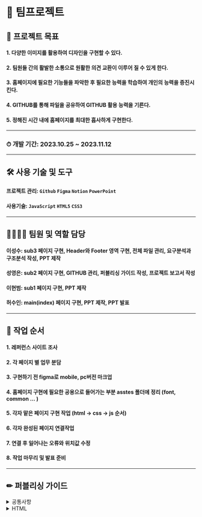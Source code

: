 # 🍅 팀프로젝트
## 🎯 프로젝트 목표

#### 1. 다양한 이미지를 활용하여 디자인을 구현할 수 있다.
#### 2. 팀원들 간의 활발한 소통으로 원활한 의견 교환이 이루어 질 수 있게 한다.
#### 3. 홈페이지에 필요한 기능들을 파악한 후 필요한 능력을 학습하여 개인의 능력을 증진시킨다.
#### 4. GITHUB를 통해 파일을 공유하여 GITHUB 활용 능력을 기른다.
#### 5. 정해진 시간 내에 홈페이지를 최대한 흡사하게 구현한다.
---
### ⏱ 개발 기간: 2023.10.25 ~ 2023.11.12

---

## 🛠 사용 기술 및 도구
#### **프로젝트 관리:** `Github` `Figma` `Notion` `PowerPoint`
  
#### **사용기술:** `JavaScript` `HTML5` `CSS3`

---
   
## 👨‍👩‍👧‍👦 팀원 및 역할 담당
#### **이성수:** sub3 페이지 구현, Header와 Footer 영역 구현, 전체 파일 관리, 요구분석과 구조분석 작성, PPT 제작

#### **성영은:** sub2 페이지 구현, GITHUB 관리, 퍼블리싱 가이드 작성, 프로젝트 보고서 작성

#### **이현범:**  sub1 페이지 구현, PPT 제작

#### **허수인:** main(index) 페이지 구현, PPT 제작, PPT 발표

---

## 📍 작업 순서
#### 1. 레퍼런스 사이트 조사
#### 2. 각 페이지 별 업무 분담
#### 3. 구현하기 전 figma로 mobile, pc버전 마크업
#### 4. 홈페이지 구현에 필요한 공용으로 들어가는 부분 asstes 폴더에 정리 (font, common … )
#### 5. 각자 맡은 페이지 구현 작업 (html → css → js 순서)
#### 6. 각자 완성된 페이지 연결작업
#### 7. 연결 후 일어나는 오류와 위치값 수정
#### 8. 작업 마무리 및 발표 준비

---
  
## ✏ 퍼블리싱 가이드
<details>
<summary>공통사항</summary>
  
 - 선택자에 사용되는 띄어쓰기는 언더바(_)로 통일. 단 js의 경우 카멜 표기법을 이용한다.

```
// 언더바 사용
<div class = "course_box">
```

```
// 카멜 표기법 사용
"courseBox"
```

 - 들여쓰기는 space 2를 기준으로 한다.
 - W3C 유효성 검사를 이용해 오류를 확인하여 작업한다.
 - 해상도 기준은 PC = 1200px로 정하고 모바일 우선으로 작업한다.
 - 문서에서 각 영역은 각주와 한 줄 띄어쓰기를 이용해 정리한다.
```
</section>
<!-- section -->
<section> ...
```
     
```
...
margin: 2vw;
}
/* section */
.section {...
```
 - 파일에 사용되는 띄어쓰기는 하이픈(-)으로 통일하고 알맞은 폴더에 정리한다.
</details>

<details>
<summary>HTML</summary>

#### 기본 작성방법
- 페이지 로고 작업 시 , 기본적으로 img 태그를 사용하나, 필요에 따라 backgroundimage로 처리한다.
- 페이지 내 각 영역은 역할에 따라 head, section, footer 태그를 사용한다.
- 선택자 명은 페이지 내용을 바탕으로 의미 있고 알아보기 쉬운 이름을 사용한다.
 
```
<div class = "course">
<div class = "course_box">
```

#### 연결방법
- 외부문서는 <head> 영역 <title>바로 밑에 <link>로 작성한다.
- <reset>, <common>, <favicon>, <style>, <js> 순서로 작성한다.
- 미디어 쿼리 기준 선언은 스타일 시트의 <link> 태그 안에 작성한다.

```
<link rel = "stylesheet" href = "./style-pc.css" media = "(width >= 1200px)">
```

- 플러그인의 경우 바디 영역 제일 마지막에 삽입하여 작업한다.
- id 속성자의 경우 꼭 필요한 경우에만 사용하고 불필요한 경우에서의 사용을 지양한다.
- favicon의 경우 assets 폴더의 png 파일을 link로 걸어서 사용한다.
 </details>

<details>
<summary>CSS</summary>

- 폰트와 아이콘 등 중복되는 소스는 assets 폴더를 이용하여 공유한다.
- 컬러는 #컬러코드와 소문자를 이용하여 작성.

```
#FF5C9B, rgb(225,92,155) ... - X
#ff5c9b - O
```

- 사이즈 값은 상황에 따라 rem, vw를 혼용하여 사용한다.
- 값이 “0”인 경우에는 단위를 생략한다.
- 선택자 작성 시 하위 선택자 작성 방식을 사용한다.
</details> 

<details>
<summary>JAVA SCRIPT</summary>

- 기본적으로 큰 따옴표(””)를 사용하고 필요 시에만 백틱(``)을 사용한다.
- const를 사용하여 모든 지역 변수를 선언. 변수를 다시 할당해야 할 경우에만 let을 사용하고 var의 사용은 지양한다.
- 선언 시 이름은 html에서 사용한 선택자 명을 바탕으로 카멜 표기법으로 작성한다.

```
const kitTitle = document.querySelector(".kit_title");
```

- 필요한 경우 코드 옆에 주석을 달아 현재 코드가 어떤 기능을 하고 있는지 설명한다.
</details>
---
   
## 📁 디렉토리 구조 분석
    
   ![앗!츄~구조분석](https://github.com/sslee1210/JavaScriptTeamProject/assets/142865231/8e132484-826c-4a1c-808d-750a6ddde20c)
   
---

## 📃 요구 분석

![앗!츄~요구분석](https://github.com/sslee1210/JavaScriptTeamProject/assets/142865231/0fdd11c2-c5c2-4d37-8d49-007efd0c3053)

---  

# 🎈 프로젝트 회고


## 🗝 문제 및 해결

### 상황 1
  - #### 문제 발생:
      햄버거버튼 드롭다운 메뉴 구현이 잘 안됨.

  - #### 해결 방안:
      span을 이용해 바 모양을 잡아주고 transform: translate(0, -50%) rotate(90deg)로 마우스를 누르면 x모양으로 바뀌게 함.

```
<!-- 햄버거 아이콘 -->
<input type="checkbox" id="icon" />
  <label for="icon">
    <span></span>
    <span></span>
    <span></span>
  </label>
```

```
#icon + label {
  display: block;
  width: 30px;
  height: 20px;
  cursor: pointer;
  position: relative;
  bottom: 5vw;
}

#icon + label > span {
  position: absolute;
  display: block;
  width: 100%;
  height: 3px;
  border-radius: 30px;
  background: #000;
  transition: all 0.35s;
  z-index: 2;
  left: 85vw;
}

#icon + label > span:nth-child(1) {
  top: 0;
}

#icon + label > span:nth-child(2) {
  top: 50%;
  transform: translateY(-50%);
}

#icon + label > span:nth-child(3) {
  bottom: 0;
}

#icon:checked + label > span:nth-child(1) {
  top: 50%;
  transform: translateY(-50%) rotate(45deg);
}

#icon:checked + label > span:nth-child(2) {
  opacity: 0;
}

#icon:checked + label > span:nth-child(3) {
  bottom: 50%;
  transform: translateY(50%) rotate(-45deg);
}

#icon + label + #wrap {
  position: fixed;
  top: 0;
  right: -300%;
  width: 100vw;
  height: 100%;
  background: #f5f5f5;
  color: #000000;
  z-index: 1;
  transition: right 0.3s ease; /* 애니메이션 효과를 주기 위한 transition 속성 */
```

### 상황 2
  - #### 문제 발생:
      모바일 버전에서 메뉴 버튼을 누르면 서브 메뉴가 오른쪽에서 왼쪽으로 스윽 나타나는걸 구현하기 힘들었음.
      
  - #### 해결 방안:
      자바스크립트로 위치를 right:-300%로 브라우저 바깥에 있다가 메뉴버튼을 누르면 right:0으로 만들었더니 해결됨.
```
// 헤더 메뉴바
window.onload = function () {
  document.addEventListener("DOMContentLoaded", function () {
    const menuIcon = document.getElementById("menu-icon");
    const wrap = document.getElementById("wrap");

    menuIcon.addEventListener("click", function () {
      // 햄버거 바를 클릭할 때마다 헤더가 나타났다가 사라졌다가 함
      if (wrap.style.right === "0px") {
        wrap.style.right = "-300%";
      } else {
        wrap.style.right = "0";
      }
    });
  });
};
```    

### 상황 3
  - #### 문제 발생:
      스크롤을 끝까지 내렸을 때 화살표가 오른쪽 하단에 position:absolute로 고정되어 있다가 스크롤을 올리면 position:fixed로 바뀌며 따라 올라가야 되지만 absolute에서 fixed로 바뀌지 않음.

  - #### 해결 방안:
      해결법을 찾지못해 스크롤을 끝까지 내리면 버튼이 사라졌다가 다시 스크롤을 올리면 브라우저 오른쪽 맨 하단에서 따라 올라가는 기능밖에 구현하지 못함 추후에 더 공부할 예정.

```
document.addEventListener("DOMContentLoaded", function () {
  var contentSection = document.getElementById("content");
  var backButton = document.querySelector(".btn_top"); // "btn_top"이라는 클래스를 가진 요소를 backButton 변수에 저장합니다.

// 스크롤 위치에 따라 '위로 가기' 버튼의 표시 여부를 조정하는 함수입니다.
  function toggleBackButton() {

    // 스크롤이 "content" 요소의 시작 위치를 넘어갔다면
    if (window.scrollY > contentSection.offsetTop) {

      // '위로 가기' 버튼을 보이게 합니다.
      backButton.classList.add("show");
    } else {

      // 그렇지 않다면 '위로 가기' 버튼을 숨깁니다.
      backButton.classList.remove("show");
    }
  }

  // '위로 가기' 버튼의 위치를 조정하는 함수입니다.
  function fixButtonPosition() {

    // 화면의 높이를 windowHeight 변수에 저장합니다.
    var windowHeight = window.innerHeight;

    // '위로 가기' 버튼의 높이를 buttonHeight 변수에 저장합니다.
    var buttonHeight = backButton.offsetHeight;

    // 스크롤이 페이지 하단에 가까워지면
    if (
      window.scrollY + windowHeight >
      document.body.clientHeight - buttonHeight
    ) {

      // '위로 가기' 버튼을 절대 위치로 설정하고, 하단에서 -92rem 위치에 둡니다.
      backButton.style.position = "absolute";
      backButton.style.bottom = "-92rem";
    } else {

      // 그렇지 않다면 '위로 가기' 버튼을 고정 위치로 설정하고, 하단에서 2rem 위치에 둡니다.
      backButton.style.position = "fixed";
      backButton.style.bottom = "2rem";
    }
  }

  // 초기 로딩시 '위로 가기' 버튼의 표시 여부를 결정합니다.
  toggleBackButton();

  // 초기 로딩시 '위로 가기' 버튼의 위치를 조정합니다.
  fixButtonPosition();

  // 스크롤이 발생할 때마다 '위로 가기' 버튼의 표시 여부와 위치를 조정합니다.
  window.addEventListener("scroll", function () {
    toggleBackButton();
    fixButtonPosition();
  });

  // '위로 가기' 버튼을 클릭하면 페이지 상단으로 부드럽게 이동하도록 합니다.
  backButton.addEventListener("click", function (e) {
    e.preventDefault();
    window.scrollTo({ top: 0, behavior: "smooth" });
  });
});

```
---

# 😶 프로젝트 완료 리뷰
- ### 아쉬웠던 점:
  #### 1. 자바 스크립트 문법과 함수에 서툴렀음.
  #### 2. 의사소통의 부재로 작업 진행에 있어 효율적이지 못함 이로 인해 일정이 지연됨
   
    
- ### 잘한 점:
  #### 1. loop부분을 페이지 구현 마감 거의 직전까지 해결하지 못해 어떻게 검색을 해야 하는지도 몰랐는데 구글의 힘을 빌려 구조를 다시 만들어 해결함.
  #### 2. 팀원 각자가 맡은 역할을 충실히 수행하였고, 시간적 압박과 많은 어려움이 있었지만 끊임없는 노력으로 해결함.
   
    
- ### 배운 점:
  #### 1. 반응형 웹을 만드는게 어려워보여 "잘 할 수 있을까?" 라는 의문이 들고 자신감이 없었지만 막상 만들어보니 허들이 높지 않단걸 깨닫고 자신감이 많이 오름. 
  #### 2. 자바 스크립트의 이해도를 상승시키고 전보다 더 잘 활용할 수 있게 됨.
  #### 3. 원본 페이지 코드를 보는건 컨닝이라 생각하여 전혀 안보고 해볼려 했지만 그렇게 되면 문제점이 너무 많아 원본 코드를 보는데 무작정 붙여넣기가 아니라 이해하면서 따라해보니 오히려 더 이해가 빨랐음 다른사람의 코드를 보며 참고하는것도 배우는점이 많다고 생각함.

## PPT&프로토타입
### [**🔗 PPT 바로가기**](https://drive.google.com/file/d/1sXAVAAeBlcg1zeKZ0RDTccCbTNhgJsfk/view?usp=sharing) [🔗 부산 스토리 텔링 협의회 보러가기 ](https://sslee1210.github.io/JavaScriptTeamProject/index/index.html)
